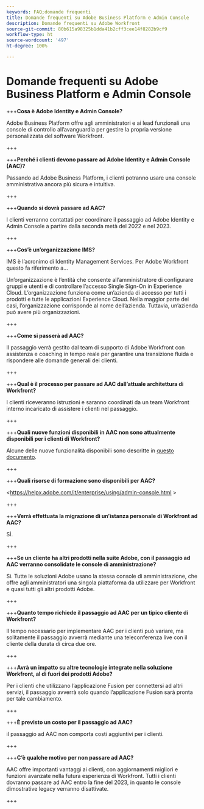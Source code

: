 ```yaml
---
keywords: FAQ;domande frequenti
title: Domande frequenti su Adobe Business Platform e Admin Console
description: Domande frequenti su Adobe Workfront
source-git-commit: 80b615a98325b1dda41b2cff3cee14f8282b9cf9
workflow-type: ht
source-wordcount: '497'
ht-degree: 100%

---
```


# Domande frequenti su Adobe Business Platform e Admin Console

+++**Cosa è Adobe Identity e Admin Console?**

Adobe Business Platform offre agli amministratori e ai lead funzionali una console di controllo all’avanguardia per gestire la propria versione personalizzata del software Workfront.

+++

+++**Perché i clienti devono passare ad Adobe Identity e Admin Console (AAC)?**

Passando ad Adobe Business Platform, i clienti potranno usare una console amministrativa ancora più sicura e intuitiva.

+++

+++**Quando si dovrà passare ad AAC?**

I clienti verranno contattati per coordinare il passaggio ad Adobe Identity e Admin Console a partire dalla seconda metà del 2022 e nel 2023.

+++

+++**Cos’è un’organizzazione IMS?**

IMS è l’acronimo di Identity Management Services. Per Adobe Workfront questo fa riferimento a...

Un’organizzazione è l’entità che consente all’amministratore di configurare gruppi e utenti e di controllare l’accesso Single Sign-On in Experience Cloud. L’organizzazione funziona come un’azienda di accesso per tutti i prodotti e tutte le applicazioni Experience Cloud. Nella maggior parte dei casi, l’organizzazione corrisponde al nome dell’azienda. Tuttavia, un’azienda può avere più organizzazioni.

+++

+++**Come si passerà ad AAC?**

Il passaggio verrà gestito dal team di supporto di Adobe Workfront con assistenza e coaching in tempo reale per garantire una transizione fluida e rispondere alle domande generali dei clienti.

+++

+++**Qual è il processo per passare ad AAC dall’attuale architettura di Workfront?**

I clienti riceveranno istruzioni e saranno coordinati da un team Workfront interno incaricato di assistere i clienti nel passaggio.

+++

+++**Quali nuove funzioni disponibili in AAC non sono attualmente disponibili per i clienti di Workfront?**

Alcune delle nuove funzionalità disponibili sono descritte in [questo documento](overview.md).

+++

+++**Quali risorse di formazione sono disponibili per AAC?**

&lt;https://helpx.adobe.com/it/enterprise/using/admin-console.html >

+++

+++**Verrà effettuata la migrazione di un’istanza personale di Workfront ad AAC?**

SÌ.

+++

+++**Se un cliente ha altri prodotti nella suite Adobe, con il passaggio ad AAC verranno consolidate le console di amministrazione?**

Sì. Tutte le soluzioni Adobe usano la stessa console di amministrazione, che offre agli amministratori una singola piattaforma da utilizzare per Workfront e quasi tutti gli altri prodotti Adobe.

+++

+++**Quanto tempo richiede il passaggio ad AAC per un tipico cliente di Workfront?**

Il tempo necessario per implementare AAC per i clienti può variare, ma solitamente il passaggio avverrà mediante una teleconferenza live con il cliente della durata di circa due ore.

+++

+++**Avrà un impatto su altre tecnologie integrate nella soluzione Workfront, al di fuori dei prodotti Adobe?**

Per i clienti che utilizzano l’applicazione Fusion per connettersi ad altri servizi, il passaggio avverrà solo quando l’applicazione Fusion sarà pronta per tale cambiamento.

+++

+++**È previsto un costo per il passaggio ad AAC?**

il passaggio ad AAC non comporta costi aggiuntivi per i clienti.

+++

+++**C’è qualche motivo per non passare ad AAC?**

AAC offre importanti vantaggi ai clienti, con aggiornamenti migliori e funzioni avanzate nella futura esperienza di Workfront. Tutti i clienti dovranno passare ad AAC entro la fine del 2023, in quanto le console dimostrative legacy verranno disattivate.

+++
